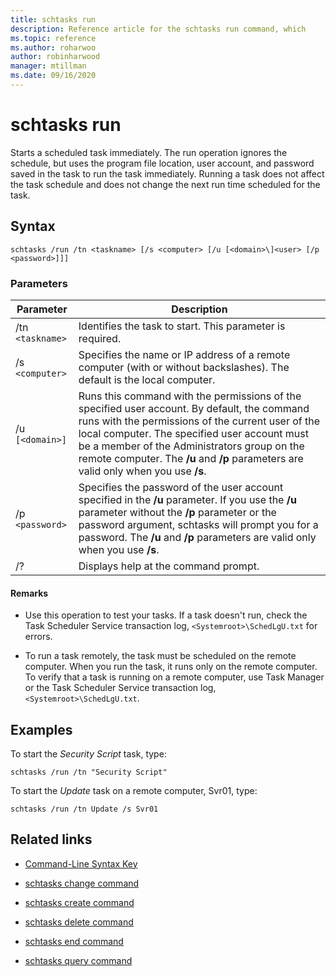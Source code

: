 ```yaml
---
title: schtasks run
description: Reference article for the schtasks run command, which
ms.topic: reference
ms.author: roharwoo
author: robinharwood
manager: mtillman
ms.date: 09/16/2020
---
```


# schtasks run

Starts a scheduled task immediately. The run operation ignores the schedule, but uses the program file location, user account, and password saved in the task to run the task immediately. Running a task does not affect the task schedule and does not change the next run time scheduled for the task.

## Syntax

```
schtasks /run /tn <taskname> [/s <computer> [/u [<domain>\]<user> [/p <password>]]]
```

### Parameters

| Parameter | Description |
|--|--|
| /tn `<taskname>` | Identifies the task to start. This parameter is required. |
| /s `<computer>` | Specifies the name or IP address of a remote computer (with or without backslashes). The default is the local computer. |
| /u `[<domain>]` | Runs this command with the permissions of the specified user account. By default, the command runs with the permissions of the current user of the local computer. The specified user account must be a member of the Administrators group on the remote computer. The **/u** and **/p** parameters are valid only when you use **/s**. |
| /p `<password>` | Specifies the password of the user account specified in the **/u** parameter. If you use the **/u** parameter without the **/p** parameter or the password argument, schtasks will prompt you for a password. The **/u** and **/p** parameters are valid only when you use **/s**. |
| /? | Displays help at the command prompt. |

#### Remarks

- Use this operation to test your tasks. If a task doesn't run, check the Task Scheduler Service transaction log, `<Systemroot>\SchedLgU.txt` for errors.

- To run a task remotely, the task must be scheduled on the remote computer. When you run the task, it runs only on the remote computer. To verify that a task is running on a remote computer, use Task Manager or the Task Scheduler Service transaction log, `<Systemroot>\SchedLgU.txt`.

## Examples

To start the *Security Script* task, type:

```
schtasks /run /tn "Security Script"
```

To start the *Update* task on a remote computer, Svr01, type:

```
schtasks /run /tn Update /s Svr01
```

## Related links

- [Command-Line Syntax Key](command-line-syntax-key.md)

- [schtasks change command](schtasks-change.md)

- [schtasks create command](schtasks-create.md)

- [schtasks delete command](schtasks-delete.md)

- [schtasks end command](schtasks-end.md)

- [schtasks query command](schtasks-query.md)
